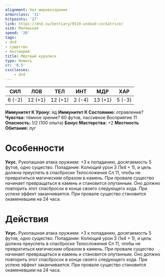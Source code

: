 ```yaml
---
alignment: без мировоззрения
armorclass: '11'
hitpoints: '27'
link: https://dnd.su/bestiary/8519-undead-cockatrice/
size: Маленькая
speed: '20'
tags:
- dnd
- существо
- бестиарий
title: Мёртвый куролиск
type: Нежить
cr: '0.5'
cssclasses:
    - dnd
---
```



| СИЛ | ЛОВ | ТЕЛ | ИНТ | МДР | ХАР |
|---|---|---|---|---|---|
| 6 (-2) | 12 (+1) | 12 (+1) | 2 (-4) | 13 (+1) | 5 (-3) |
**Иммунитет К Урону:** яд
**Иммунитет К Состоянию:** отравление?
**Чувства:** тёмное зрение? 60 футов, пассивное Восприятие 11
**Опасность:** 1/2 (100 опыта)
**Бонус Мастерства:** +2
**Местность Обитания:** луг


# Особенности
**Укус.** Рукопашная атака оружием: +3 к попаданию, досягаемость 5 футов, одно существо. Попадание: Колющий урон 3 (1к4 + 1), и цель должна преуспеть в спасброске Телосложения Сл 11, чтобы не превратиться магическим образом в камень. При провале существо начинает превращаться в камень и становится опутанным. Оно должно повторить этот спасбросок в конце своего следующего хода. При успехе эффект заканчивается. При провале существо становится окаменевшим на 24 часа.


# Действия
**Укус.** Рукопашная атака оружием: +3 к попаданию, досягаемость 5 футов, одно существо. Попадание: Колющий урон 3 (1к4 + 1), и цель должна преуспеть в спасброске Телосложения Сл 11, чтобы не превратиться магическим образом в камень. При провале существо начинает превращаться в камень и становится опутанным. Оно должно повторить этот спасбросок в конце своего следующего хода. При успехе эффект заканчивается. При провале существо становится окаменевшим на 24 часа.
